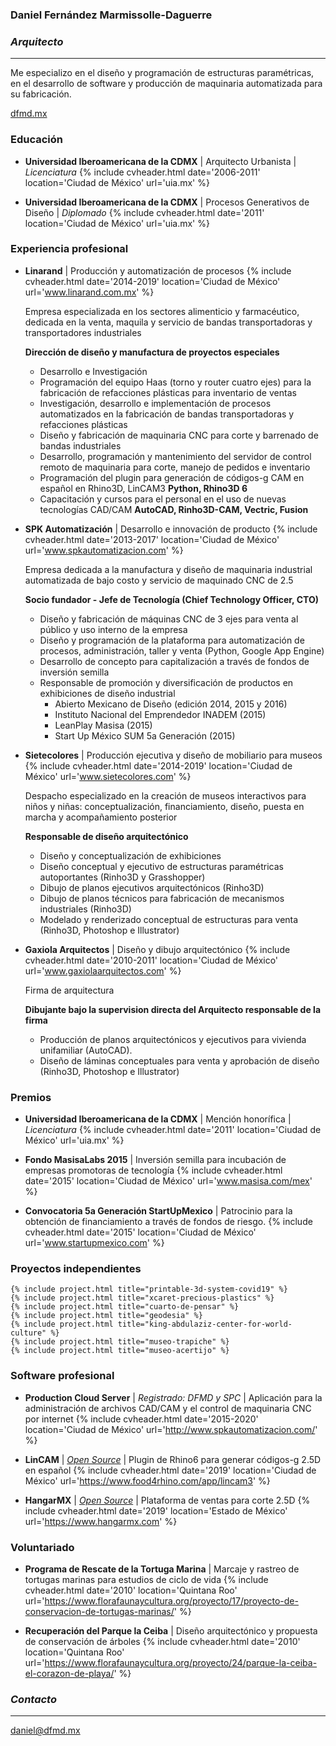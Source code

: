 ### Daniel Fernández Marmissolle-Daguerre
### *Arquitecto*

---

Me especializo en el diseño y programación de estructuras paramétricas, en el desarrollo de software y producción de maquinaria automatizada para su fabricación.

<i class="fas fa-link"></i> [dfmd.mx](https://www.dfmd.mx/)

### <i class="fas fa-user-graduate"></i> Educación

  - <i class="fas fa-city"></i>
  **Universidad Iberoamericana de la CDMX** | Arquitecto Urbanista | *Licenciatura*
  {% include cvheader.html date='2006-2011' location='Ciudad de México' url='uia.mx' %}

  - <i class="fas fa-square-root-alt"></i>
  **Universidad Iberoamericana de la CDMX** | Procesos Generativos de Diseño | *Diplomado*
  {% include cvheader.html date='2011' location='Ciudad de México' url='uia.mx' %}

### <i class="fab fa-black-tie"></i> Experiencia profesional

  - <i class="fas fa-industry"></i>
    **Linarand** | Producción y automatización de procesos
    {% include cvheader.html date='2014-2019' location='Ciudad de México' url='www.linarand.com.mx' %}

    Empresa especializada en los sectores alimenticio y farmacéutico, dedicada en la venta, maquila y servicio de bandas transportadoras y transportadores industriales

    **Dirección de diseño y manufactura de proyectos especiales**

    - Desarrollo e Investigación
    - Programación del equipo Haas (torno y router cuatro ejes) para la fabricación de refacciones plásticas para inventario de ventas
    - Investigación, desarrollo e implementación de procesos automatizados en la fabricación de bandas transportadoras y refacciones plásticas
    - Diseño y fabricación de maquinaria CNC para corte y barrenado de bandas industriales
    - Desarrollo, programación y mantenimiento del servidor de control remoto de maquinaria para corte, manejo de pedidos e inventario
    - Programación del plugin para generación de códigos-g CAM en español en Rhino3D, LinCAM3 <i class="fas fa-tag"></i> **Python, Rhino3D 6**
    - Capacitación y cursos para el personal en el uso de nuevas tecnologías CAD/CAM <i class="fas fa-tag"></i> **AutoCAD, Rinho3D-CAM, Vectric, Fusion**

  - <i class="fas fa-microchip"></i>
    **SPK Automatización** | Desarrollo e innovación de producto
    {% include cvheader.html date='2013-2017' location='Ciudad de México' url='www.spkautomatizacion.com' %}

    Empresa dedicada a la manufactura y diseño de maquinaria industrial automatizada de bajo costo y servicio de maquinado CNC de 2.5

    **Socio fundador - Jefe de Tecnología (Chief Technology Officer, CTO)**

    - Diseño y fabricación de máquinas CNC de 3 ejes para venta al público y uso interno de la empresa
    - Diseño y programación de la plataforma para automatización de procesos, administración, taller y venta (Python, Google App Engine)
    - Desarrollo de concepto para capitalización a través de fondos de inversión semilla
    - Responsable de promoción y diversificación de productos en exhibiciones de diseño industrial
      - Abierto Mexicano de Diseño (edición 2014, 2015 y 2016)
      - Instituto Nacional del Emprendedor INADEM (2015)
      - LeanPlay Masisa (2015)
      - Start Up México SUM 5a Generación (2015)

  - <i class="fas fa-child"></i>
    **Sietecolores** | Producción ejecutiva y diseño de mobiliario para museos
    {% include cvheader.html date='2014-2019' location='Ciudad de México' url='www.sietecolores.com' %}

    Despacho especializado en la creación de museos interactivos para niños y niñas: conceptualización, financiamiento, diseño, puesta en marcha y acompañamiento posterior

    **Responsable de diseño arquitectónico**

      - Diseño y conceptualización de exhibiciones
      - Diseño conceptual y ejecutivo de estructuras paramétricas autoportantes (Rinho3D y Grasshopper)
      - Dibujo de planos ejecutivos arquitectónicos (Rinho3D)
      - Dibujo de planos técnicos para fabricación de mecanismos industriales (Rinho3D)
      - Modelado y renderizado conceptual de estructuras para venta (Rinho3D, Photoshop e Illustrator)

  - <i class="fas fa-laptop-house"></i>
    **Gaxiola Arquitectos** | Diseño y dibujo arquitectónico
    {% include cvheader.html date='2010-2011' location='Ciudad de México' url='www.gaxiolaarquitectos.com' %}

    Firma de arquitectura

    **Dibujante bajo la supervision directa del Arquitecto responsable de la firma**

      - Producción de planos arquitectónicos y ejecutivos para vivienda unifamiliar (AutoCAD).
      - Diseño de láminas conceptuales para venta y aprobación de diseño (Rinho3D, Photoshop e Illustrator)

### <i class="fas fa-check"></i> Premios

  - **Universidad Iberoamericana de la CDMX** | Mención honorífica | *Licenciatura*
    {% include cvheader.html date='2011' location='Ciudad de México' url='uia.mx' %}

  - **Fondo MasisaLabs 2015** | Inversión semilla para incubación de empresas promotoras de tecnología
    {% include cvheader.html date='2015' location='Ciudad de México' url='www.masisa.com/mex' %}

  - **Convocatoria 5a Generación StartUpMexico** | Patrocinio para la obtención de financiamiento a través de fondos de riesgo.
    {% include cvheader.html date='2015' location='Ciudad de México' url='www.startupmexico.com' %}

### <i class="fas fa-draw-polygon"></i> Proyectos independientes

    {% include project.html title="printable-3d-system-covid19" %}
    {% include project.html title="xcaret-precious-plastics" %}
    {% include project.html title="cuarto-de-pensar" %}
    {% include project.html title="geodesia" %}
    {% include project.html title="king-abdulaziz-center-for-world-culture" %}
    {% include project.html title="museo-trapiche" %}
    {% include project.html title="museo-acertijo" %}

### <i class="fas fa-cloud"></i> Software profesional

  - **Production Cloud Server** | *Registrado: DFMD y SPC* | Aplicación para la administración de archivos CAD/CAM y el control de maquinaria CNC por internet
    {% include cvheader.html date='2015-2020' location='Ciudad de México' url='http://www.spkautomatizacion.com/' %}   

  - **LinCAM** | [*Open Source*](https://github.com/dfmdmx/Rhino_LinCAM3) | Plugin de Rhino6 para generar códigos-g 2.5D en español
    {% include cvheader.html date='2019' location='Ciudad de México' url='https://www.food4rhino.com/app/lincam3' %}

  - **HangarMX** | [*Open Source*](https://github.com/dfmdmx/dfmdmx.store.io) | Plataforma de ventas para corte 2.5D
    {% include cvheader.html date='2019' location='Estado de México' url='https://www.hangarmx.com' %}     

### <i class="fas fa-tree"></i> Voluntariado

  - **Programa de Rescate de la Tortuga Marina** | Marcaje y rastreo de tortugas marinas para estudios de ciclo de vida
    {% include cvheader.html date='2010' location='Quintana Roo' url='https://www.florafaunaycultura.org/proyecto/17/proyecto-de-conservacion-de-tortugas-marinas/' %}

  - **Recuperación del Parque la Ceiba** | Diseño arquitectónico y propuesta de conservación de árboles
    {% include cvheader.html date='2010' location='Quintana Roo' url='https://www.florafaunaycultura.org/proyecto/24/parque-la-ceiba-el-corazon-de-playa/' %}

### *Contacto*
---
daniel@dfmd.mx
